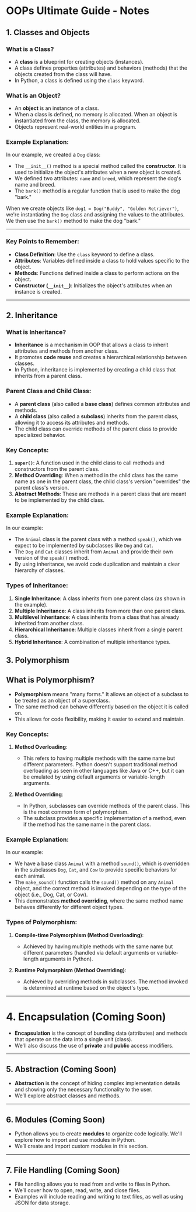 # OOPs Ultimate Guide - Notes

## 1. Classes and Objects

### What is a Class?

- A **class** is a blueprint for creating objects (instances).
- A class defines properties (attributes) and behaviors (methods) that the objects created from the class will have.
- In Python, a class is defined using the `class` keyword.

### What is an Object?

- An **object** is an instance of a class.
- When a class is defined, no memory is allocated. When an object is instantiated from the class, the memory is allocated.
- Objects represent real-world entities in a program.

### Example Explanation:

In our example, we created a `Dog` class:

- The `__init__()` method is a special method called the **constructor**. It is used to initialize the object's attributes when a new object is created.
- We defined two attributes: `name` and `breed`, which represent the dog's name and breed.
- The `bark()` method is a regular function that is used to make the dog "bark."

When we create objects like `dog1 = Dog("Buddy", "Golden Retriever")`, we're instantiating the `Dog` class and assigning the values to the attributes. We then use the `bark()` method to make the dog "bark."

---

### Key Points to Remember:

- **Class Definition**: Use the `class` keyword to define a class.
- **Attributes**: Variables defined inside a class to hold values specific to the object.
- **Methods**: Functions defined inside a class to perform actions on the object.
- **Constructor (`__init__`)**: Initializes the object's attributes when an instance is created.

---

## 2. Inheritance

### What is Inheritance?

- **Inheritance** is a mechanism in OOP that allows a class to inherit attributes and methods from another class.
- It promotes **code reuse** and creates a hierarchical relationship between classes.
- In Python, inheritance is implemented by creating a child class that inherits from a parent class.

### Parent Class and Child Class:

- A **parent class** (also called a **base class**) defines common attributes and methods.
- A **child class** (also called a **subclass**) inherits from the parent class, allowing it to access its attributes and methods.
- The child class can override methods of the parent class to provide specialized behavior.

### Key Concepts:

1. **`super()`**: A function used in the child class to call methods and constructors from the parent class.
2. **Method Overriding**: When a method in the child class has the same name as one in the parent class, the child class's version "overrides" the parent class's version.
3. **Abstract Methods**: These are methods in a parent class that are meant to be implemented by the child class.

### Example Explanation:

In our example:

- The `Animal` class is the parent class with a method `speak()`, which we expect to be implemented by subclasses like `Dog` and `Cat`.
- The `Dog` and `Cat` classes inherit from `Animal` and provide their own version of the `speak()` method.
- By using inheritance, we avoid code duplication and maintain a clear hierarchy of classes.

### Types of Inheritance:

1. **Single Inheritance**: A class inherits from one parent class (as shown in the example).
2. **Multiple Inheritance**: A class inherits from more than one parent class.
3. **Multilevel Inheritance**: A class inherits from a class that has already inherited from another class.
4. **Hierarchical Inheritance**: Multiple classes inherit from a single parent class.
5. **Hybrid Inheritance**: A combination of multiple inheritance types.

## 3. Polymorphism

## What is Polymorphism?

- **Polymorphism** means "many forms." It allows an object of a subclass to be treated as an object of a superclass.
- The same method can behave differently based on the object it is called on.
- This allows for code flexibility, making it easier to extend and maintain.

### Key Concepts:

1. **Method Overloading**:

   - This refers to having multiple methods with the same name but different parameters. Python doesn't support traditional method overloading as seen in other languages like Java or C++, but it can be emulated by using default arguments or variable-length arguments.
2. **Method Overriding**:

   - In Python, subclasses can override methods of the parent class. This is the most common form of polymorphism.
   - The subclass provides a specific implementation of a method, even if the method has the same name in the parent class.

### Example Explanation:

In our example:

- We have a base class `Animal` with a method `sound()`, which is overridden in the subclasses `Dog`, `Cat`, and `Cow` to provide specific behaviors for each animal.
- The `make_sound()` function calls the `sound()` method on any `Animal` object, and the correct method is invoked depending on the type of the object (i.e., Dog, Cat, or Cow).
- This demonstrates **method overriding**, where the same method name behaves differently for different object types.

### Types of Polymorphism:

1. **Compile-time Polymorphism (Method Overloading)**:

   - Achieved by having multiple methods with the same name but different parameters (handled via default arguments or variable-length arguments in Python).
2. **Runtime Polymorphism (Method Overriding)**:

   - Achieved by overriding methods in subclasses. The method invoked is determined at runtime based on the object's type.

---

# 4. Encapsulation (Coming Soon)

- **Encapsulation** is the concept of bundling data (attributes) and methods that operate on the data into a single unit (class).
- We'll also discuss the use of **private** and **public** access modifiers.

---

## 5. Abstraction (Coming Soon)

- **Abstraction** is the concept of hiding complex implementation details and showing only the necessary functionality to the user.
- We’ll explore abstract classes and methods.

---

## 6. Modules (Coming Soon)

- Python allows you to create **modules** to organize code logically. We'll explore how to import and use modules in Python.
- We’ll create and import custom modules in this section.

---

## 7. File Handling (Coming Soon)

- File handling allows you to read from and write to files in Python.
- We’ll cover how to open, read, write, and close files.
- Examples will include reading and writing to text files, as well as using JSON for data storage.
